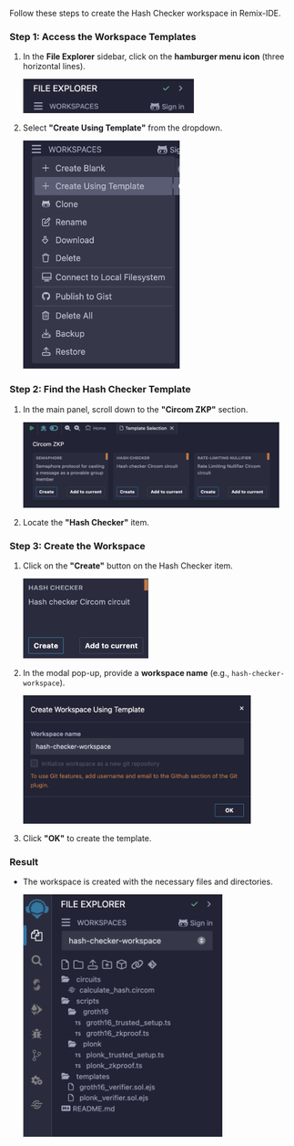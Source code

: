 Follow these steps to create the Hash Checker workspace in Remix-IDE.

### Step 1: Access the Workspace Templates

1. In the **File Explorer** sidebar, click on the **hamburger menu icon** (three horizontal lines).

   <img src="https://raw.githubusercontent.com/ethereum/remix-workshops/master/CircomHashChecker/step-2/images/hamburger_menu.png" alt="hamburger-menu" width=300 height=60>

2. Select **"Create Using Template"** from the dropdown.

   <img src="https://raw.githubusercontent.com/ethereum/remix-workshops/master/CircomHashChecker/step-2/images/create_using_template.png" alt="create-using-template" width=275 height=400>

### Step 2: Find the Hash Checker Template

1. In the main panel, scroll down to the **"Circom ZKP"** section.

   <img src="https://raw.githubusercontent.com/ethereum/remix-workshops/master/CircomHashChecker/step-2/images/circom_zkp_section.png" alt="create-zkp-section" width=450 height=150>

2. Locate the **"Hash Checker"** item.

### Step 3: Create the Workspace

1. Click on the **"Create"** button on the Hash Checker item.

   <img src="https://raw.githubusercontent.com/ethereum/remix-workshops/master/CircomHashChecker/step-2/images/create_hash_checker.png" alt="create-hash-checker" width=220 height=140>

2. In the modal pop-up, provide a **workspace name** (e.g., `hash-checker-workspace`).

   <img src="https://raw.githubusercontent.com/ethereum/remix-workshops/master/CircomHashChecker/step-2/images/workspace_name_modal.png" alt="workspace-name-modal" width=400 height=225>

3. Click **"OK"** to create the template.

### Result

- The workspace is created with the necessary files and directories.

   <img src="https://raw.githubusercontent.com/ethereum/remix-workshops/master/CircomHashChecker/step-2/images/workspace_files.png" alt="workspace-name-modal" width=350 height=425>